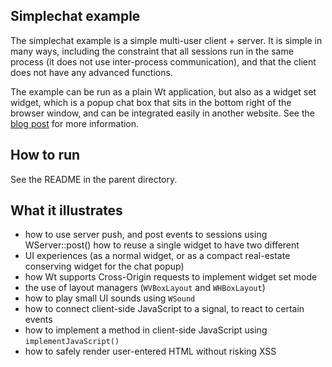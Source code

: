 Simplechat example
------------------

The simplechat example is a simple multi-user client + server. It is
simple in many ways, including the constraint that all sessions run in
the same process (it does not use inter-process communication), and
that the client does not have any advanced functions.

The example can be run as a plain Wt application, but also as a widget
set widget, which is a popup chat box that sits in the bottom right of
the browser window, and can be integrated easily in another
website. See the [blog post](http://www.webtoolkit.eu/wt/blog/2010/12/17/widgetset_mode_and_cross_origin_requests) for more information.

How to run
----------

See the README in the parent directory.

What it illustrates
-------------------

- how to use server push, and post events to sessions using
  WServer::post() how to reuse a single widget to have two different
- UI experiences (as a normal widget, or as a compact real-estate conserving
  widget for the chat popup)
- how Wt supports Cross-Origin requests to implement widget set mode
- the use of layout managers (`WVBoxLayout` and `WHBoxLayout`)
- how to play small UI sounds using `WSound`
- how to connect client-side JavaScript to a signal, to react to certain events
- how to implement a method in client-side JavaScript using
  `implementJavaScript()`
- how to safely render user-entered HTML without risking XSS 